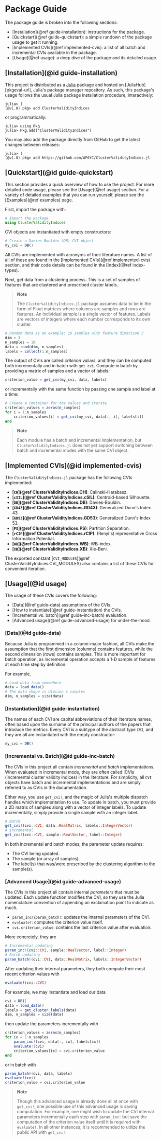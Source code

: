# Package Guide

The package guide is broken into the following sections:

- [Installation](@ref guide-installation): instructions for the package.
- [Quickstart](@ref guide-quickstart): a simple rundown of the package usage to get it running.
- [Implemented CVIs](@ref implemented-cvis): a list of all batch and incremental CVIs available in the package.
- [Usage](@ref usage): a deep dive of the package and its detailed usage.

## [Installation](@id guide-installation)

This project is distributed as a [Julia](https://julialang.org/) package and hosted on [JuliaHub][pkgeval-url], Julia's package manager repository.
As such, this package's usage follows the usual Julia package installation procedure, interactively:

```julia-repl
julia> ]
(@v1.8) pkg> add ClusterValidityIndices
```

or programmatically:

```julia-repl
julia> using Pkg
julia> Pkg.add("ClusterValidityIndices")
```

You may also add the package directly from GitHub to get the latest changes between releases:

```julia-repl
julia> ]
(@v1.8) pkg> add https://github.com/AP6YC/ClusterValidityIndices.jl
```

## [Quickstart](@id guide-quickstart)

This section provides a quick overview of how to use the project.
For more detailed code usage, please see the [Usage](@ref usage) section.
For a variety of detailed examples that you can run yourself, please see the [Examples](@ref examples) page.

First, import the package with:

```julia
# Import the package
using ClusterValidityIndices
```

CVI objects are instantiated with empty constructors:

```julia
# Create a Davies-Bouldin (DB) CVI object
my_cvi = DB()
```

All CVIs are implemented with acronyms of their literature names.
A list of all of these are found in the [Implemented CVIs](@ref implemented-cvis) section, and their code details can be found in the [Index](@ref index-types).

Next, get data from a clustering process.
This is a set of samples of features that are clustered and prescribed cluster labels.

> **Note**
>
> The `ClusterValidityIndices.jl` package assumes data to be in the form of Float matrices where columns are samples and rows are features.
> An individual sample is a single vector of features.
> Labels are vectors of integers where each number corresponds to its own cluster.

```julia
# Random data as an example; 10 samples with feature dimenison 3
dim = 3
n_samples = 10
data = rand(dim, n_samples)
labels = collect(1:n_samples)
```

The output of CVIs are called *criterion values*, and they can be computed both incrementally and in batch with `get_cvi`.
Compute in batch by providing a matrix of samples and a vector of labels:

```julia
criterion_value = get_cvi(my_cvi, data, labels)
```

or incrementally with the same function by passing one sample and label at a time:

```julia
# Create a container for the values and iterate
criterion_values = zeros(n_samples)
for i = 1:n_samples
    criterion_values[i] = get_cvi(my_cvi, data[:, i], labels[i])
end
```

> **Note**
>
> Each module has a batch and incremental implementation, but `ClusterValidityIndices.jl` does not yet support switching between batch and incremental modes with the same CVI object.

## [Implemented CVIs](@id implemented-cvis)

The `ClusterValidityIndices.jl` package has the following CVIs implemented:

- **[`CH`](@ref ClusterValidityIndices.CH)**: Calinski-Harabasz.
- **[`cSIL`](@ref ClusterValidityIndices.cSIL)**: Centroid-based Silhouette.
- **[`DB`](@ref ClusterValidityIndices.DB)**: Davies-Bouldin.
- **[`GD43`](@ref ClusterValidityIndices.GD43)**: Generalized Dunn's Index 43.
- **[`GD53`](@ref ClusterValidityIndices.GD53)**: Generalized Dunn's Index 53.
- **[`PS`](@ref ClusterValidityIndices.PS)**: Partition Separation.
- **[`rCIP`](@ref ClusterValidityIndices.rCIP)**: (Renyi's) representative Cross Information Potential.
- **[`WB`](@ref ClusterValidityIndices.WB)**: WB-index.
- **[`XB`](@ref ClusterValidityIndices.XB)**: Xie-Beni.

The exported constant [`CVI_MODULES`](@ref ClusterValidityIndices.CVI_MODULES) also contains a list of these CVIs for convenient iteration.

## [Usage](@id usage)

The usage of these CVIs covers the following:

- [Data](@ref guide-data) assumptions of the CVIs.
- [How to instantiate](@ref guide-instantiation) the CVIs.
- [Incremental vs. batch](@ref guide-inc-batch) evaluation.
- [Advanced usage](@ref guide-advanced-usage) for under-the-hood.

### [Data](@id guide-data)

Because Julia is programmed in a column-major fashion, all CVIs make the assumption that the first dimension (columns) contains features, while the second dimension (rows) contains samples.
This is more important for batch operation, as incremental operation accepts a 1-D sample of features at each time step by definition.

For example,

```julia
# Load data from somewhere
data = load_data()
# The data shape is dimsion x samples
dim, n_samples = size(data)
```

### [Instantiation](@id guide-instantiation)

The names of each CVI are capital abbreviations of their literature names, often based upon the surname of the principal authors of the papers that introduce the metrics.
Every CVI is a subtype of the abstract type `CVI`, and they are all are instantiated with the empty constructor:

```julia
my_cvi = DB()
```

### [Incremental vs. Batch](@id guide-inc-batch)

The CVIs in this project all contain *incremental* and *batch* implementations.
When evaluated in incremental mode, they are often called ICVIs (incremental cluster validity indices) in the literature.
For simplicity, all `CVI` objects have batch and incremental implementations and are simply referred to as CVIs in the documentation.

Either way, you use `get_cvi!`, and the magic of Julia's multiple dispatch handles which implementation to use.
To update in batch, you must provide a 2D matrix of samples along with a vector of integer labels.
To update incrementally, simply provide a single sample with an integer label.

```julia
# Batch
get_cvi!(cvi::CVI, data::RealMatrix, labels::IntegerVector)
# Incremental
get_cvi!(cvi::CVI, sample::RealVector, label::Integer)
```

In both incremental and batch modes, the parameter update requires:

- The CVI being updated.
- The sample (or array of samples).
- The label(s) that was/were prescribed by the clustering algorithm to the sample(s).

### [Advanced Usage](@id guide-advanced-usage)

The CVIs in this project all contain internal *parameters* that must be updated.
Each update function modifies the CVI, so they use the Julia nomenclature convention of appending an exclamation point to indicate as much.

- `param_inc!`/`param_batch!`: updates the internal parameters of the CVI.
- `evaluate!`: computes the criterion value itself.
- `cvi.criterion_value`: contains the last criterion value after evaluation.

More concretely, they are

```julia
# Incremental updating
param_inc!(cvi::CVI, sample::RealVector, label::Integer)
# Batch updating
param_batch!(cvi::CVI, data::RealMatrix, labels::IntegerVector)
```

After updating their internal parameters, they both compute their most recent criterion values with

```julia
evaluate!(cvi::CVI)
```

For example, we may instantiate and load our data

```julia
cvi = DB()
data = load_data()
labels = get_cluster_labels(data)
dim, n_samples = size(data)
```

then update the parameters incrementally with

```julia
criterion_values = zeros(n_samples)
for ix = 1:n_samples
    param_inc!(cvi, data[:, ix], labels[ix])
    evaluate!(cvi)
    criterion_values[ix] = cvi.criterion_value
end
```

or in batch with

```julia
param_batch!(cvi, data, labels)
evaluate!(cvi)
criterion_value = cvi.criterion_value
```

> **Note**
>
> Though this advanced usage is already done all at once with `get_cvi!`, one possible use of this advanced usage is saving computation.
> For example, one might wish to update the CVI internal parameters incrementally each step with `param_inc!` but save the computation of the criterion value itself until it is required with `evaluate!`.
> In all other instances, it is recommended to utilize the public API with `get_cvi!`.
